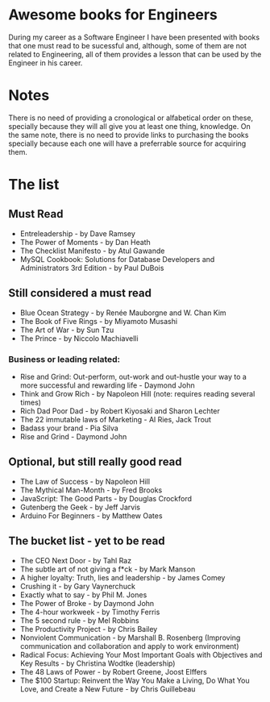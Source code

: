 # Awesome books for Engineers

During my career as a Software Engineer I have been presented with books that one must read to be sucessful and, although, some of them are not related to Engineering, all of them provides a lesson that can be used by the Engineer in his career.

# Notes

There is no need of providing a cronological or alfabetical order on these, specially because they will all give you at least one thing, knowledge. On the same note, there is no need to provide links to purchasing the books specially because each one will have a preferrable source for acquiring them.

# The list

## Must Read

* Entreleadership - by Dave Ramsey
* The Power of Moments - by Dan Heath
* The Checklist Manifesto - by Atul Gawande
* MySQL Cookbook: Solutions for Database Developers and Administrators 3rd Edition - by Paul DuBois

## Still considered a must read
* Blue Ocean Strategy - by Renée Mauborgne and W. Chan Kim
* The Book of Five Rings - by Miyamoto Musashi
* The Art of War - by Sun Tzu
* The Prince - by Niccolo Machiavelli

### Business or leading related:

* Rise and Grind: Out-perform, out-work and out-hustle your way to a more successful and rewarding life - Daymond John
* Think and Grow Rich - by Napoleon Hill (note: requires reading several times)
* Rich Dad Poor Dad - by Robert Kiyosaki and Sharon Lechter
* The 22 immutable laws of Marketing - Al Ries, Jack Trout
* Badass your brand - Pia Silva
* Rise and Grind - Daymond John

## Optional, but still really good read

* The Law of Success - by Napoleon Hill
* The Mythical Man-Month - by Fred Brooks
* JavaScript: The Good Parts - by Douglas Crockford
* Gutenberg the Geek - by Jeff Jarvis
* Arduino For Beginners - by Matthew Oates

## The bucket list - yet to be read

* The CEO Next Door - by Tahl Raz
* The subtle art of not giving a f*ck - by Mark Manson
* A higher loyalty: Truth, lies and leadership - by James Comey
* Crushing it - by Gary Vaynerchuck
* Exactly what to say  - by Phil M. Jones
* The Power of Broke - by Daymond John
* The 4-hour workweek - by Timothy Ferris
* The 5 second rule - by Mel Robbins
* The Productivity Project - by Chris Bailey
* Nonviolent Communication - by Marshall B. Rosenberg (Improving communication and collaboration and apply to work environment)
* Radical Focus: Achieving Your Most Important Goals with Objectives and Key Results - by Christina Wodtke (leadership)
* The 48 Laws of Power - by Robert Greene, Joost Elffers
* The $100 Startup: Reinvent the Way You Make a Living, Do What You Love, and Create a New Future - by Chris Guillebeau

